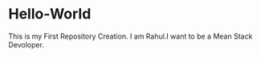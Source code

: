# Hello-World
This is my First Repository Creation.
I am Rahul.I want to be a Mean Stack Devoloper.
